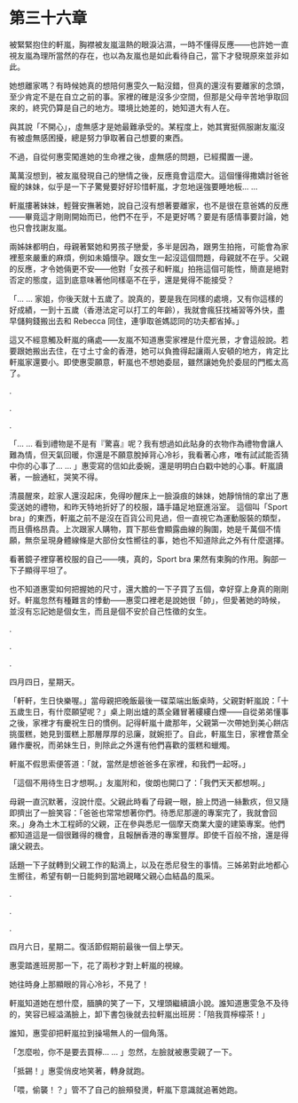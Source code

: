 # 第三十六章

被緊緊抱住的軒嵐，胸襟被友嵐溫熱的眼淚沾濕，一時不懂得反應——也許她一直視友嵐為理所當然的存在，也以為友嵐也是如此看待自己，當下才發現原來並非如此。

她想離家嗎？有時候她真的想陪何惠雯久一點沒錯，但真的還沒有要離家的念頭，至少肯定不是在自立之前的事。家裡的確是沒多少空間，但那是父母辛苦地爭取回來的，終究仍算是自己的地方。環境比她差的，她知道大有人在。

與其說「不開心」，虛無感才是她最難承受的。某程度上，她其實挺佩服謝友嵐沒有被虛無感困擾，總是努力爭取著自己想要的東西。

不過，自從何惠雯闖進她的生命裡之後，虛無感的問題，已經擱置一邊。

萬萬沒想到，被友嵐發現自己的戀情之後，反應竟會這麼大。這個懂得撒嬌討爸爸寵的妹妹，似乎是一下子驚覺要好好珍惜軒嵐，才忽地逞強要睡地板… …

軒嵐摟著妹妹，輕聲安撫著她，說自己沒有想著要離家，也不是很在意爸媽的反應——畢竟這才剛剛開始而已，他們不在乎，不是更好嗎？要是有感情事要討論，她也只會找謝友嵐。

兩姊妹都明白，母親著緊她和男孩子戀愛，多半是因為，跟男生拍拖，可能會為家裡惹來嚴重的麻煩，例如未婚懷孕。跟女生一起沒這個問題，母親就不在乎。父親的反應，才令她倆更不安——他對「女孩子和軒嵐」拍拖這個可能性，簡直是絕對否定的態度，這到底意味著他同樣亳不在乎，還是覺得不能接受？

「... ... 家姐，你後天就十五歲了。說真的，要是我在同樣的處境，又有你這樣的好成績，一到十五歲（香港法定可以打工的年齡），我就會瘋狂找補習等外快，盡早儲夠錢搬出去和 Rebecca 同住，連爭取爸媽認同的功夫都省掉。」

這又不經意觸及軒嵐的痛處——友嵐不知道惠雯家裡是什麼光景，才會這般說。若要跟她搬出去住，在寸土寸金的香港，她可以負擔得起讓兩人安頓的地方，肯定比軒嵐家還要小。即使惠雯願意，軒嵐也不想她委屈，雖然讓她免於委屈的門檻太高了。

.

.

.

「… … 看到禮物是不是有『驚喜』呢？我有想過如此貼身的衣物作為禮物會讓人難為情，但天氣回暖，你還是不願意脫掉背心冷衫，我看著心疼，唯有試試能否猜中你的心事了… … 」惠雯寫的信如此委婉，還是明明白白戳中她的心事。軒嵐讀著，一臉通紅，哭笑不得。

清晨醒來，趁家人還沒起床，免得吵醒床上一臉淚痕的妹妹，她靜悄悄的拿出了惠雯送她的禮物，和昨天特地折好了的校服，躡手躡足地竄進浴室。 這個叫「Sport bra」的東西，軒嵐之前不是沒在百貨公司見過，但一直視它為運動服裝的類型，而且價格昂貴。上次跟家人購物，買下那些會顯露曲線的胸圍，她是千萬個不情願，無奈呈現身體線條是大部份女性嚮往的事，她也不知道除此之外有什麼選擇。

看著鏡子裡穿著校服的自己——咦，真的，Sport bra 果然有束胸的作用。胸部一下子顯得平坦了。

也不知道惠雯如何把握她的尺寸，還大膽的一下子買了五個，幸好穿上身真的剛剛好。軒嵐忽然有種難言的悸動——惠雯口裡老是說她很「帥」，但愛著她的時候，並沒有忘記她是個女生，而且是個不安於自己性徵的女生。

.

.

.

四月四日，星期天。

「軒軒，生日快樂喔。」當母親把晚飯最後一碟菜端出飯桌時，父親對軒嵐說：「十五歲生日，有什麼願望呢？」桌上剛出爐的蒸全雞冒著縷縷白煙——自從弟弟懂事之後，家裡才有慶祝生日的慣例。記得軒嵐十歲那年，父親第一次帶她到美心餅店挑蛋糕，她見到蛋糕上那層厚厚的忌廉，就婉拒了。自此，軒嵐生日，家裡會蒸全雞作慶祝，而弟妹生日，則除此之外還有他們喜歡的蛋糕和蠟燭。

軒嵐不假思索便答道：「就，當然是想爸爸多在家裡，和我們一起呀。」

「這個不用待生日才想啊。」友嵐附和，俊朗也開口了：「我們天天都想啊。」

母親一直沉默著，沒說什麼。父親此時看了母親一眼，臉上閃過一絲歉疚，但又隨即擠出了一臉笑容：「爸爸也常常想著你們。待悉尼那邊的專案完了，我就會回來。」身為土木工程師的父親，正在參與悉尼一個摩天商業大廈的建築專案。他們都知道這是一個很難得的機會，且報酬香港的專案豐厚。即使千百般不捨，還是得讓父親去。

話題一下子就轉到父親工作的點滴上，以及在悉尼發生的事情。三姊弟對此地都心生嚮往，希望有朝一日能夠到當地親睹父親心血結晶的風采。

.

.

.

四月六日，星期二。復活節假期前最後一個上學天。

惠雯踏進班房那一下，花了兩秒才對上軒嵐的視線。

她往時身上那顯眼的背心冷衫，不見了！

軒嵐知道她在想什麼，腼腆的笑了一下，又埋頭繼續讀小說。誰知道惠雯急不及待的，笑容已經溢滿臉上，卸下書包後就去拉軒嵐出班房：「陪我買檸檬茶！」

誰知，惠雯卻把軒嵐拉到操場無人的一個角落。

「怎麼啦，你不是要去買檸… … 」忽然，左臉就被惠雯親了一下。

「抵錫！」惠雯俏皮地笑著，轉身就跑。

「喂，偷襲！？」管不了自己的臉頰發燙，軒嵐下意識就追著她跑。

